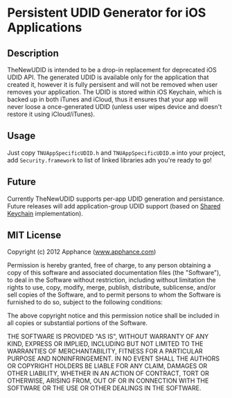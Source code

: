 # Persistent UDID Generator for iOS Applications

## Description

TheNewUDID is intended to be a drop-in replacement for deprecated iOS UDID API. The generated UDID is available only for the application that created it, 
however it is fully persisent and will not be removed when user removes your application. The UDID is stored within iOS Keychain, which is backed up in
both iTunes and iCloud, thus it ensures that your app will never loose a once-generated UDID (unless user wipes device and doesn't restore it using iCloud/iTunes). 

## Usage

Just copy <code>TNUAppSpecificUDID.h</code> and <code>TNUAppSpecificUDID.m</code> into your project, add <code>Security.framework</code>
to list of linked libraries adn you're ready to go!

## Future

Currently TheNewUDID supports per-app UDID generation and persistance. Future releases will add application-group
UDID support (based on <a href="https://developer.apple.com/library/mac/#documentation/security/conceptual/keychainServConcepts/iPhoneTasks/iPhoneTasks.html#//apple_ref/doc/uid/TP30000897-CH208-SW1">Shared Keychain</a> implementation). 

## MIT License

Copyright (c) 2012 Apphance (www.apphance.com)

Permission is hereby granted, free of charge, to any person
obtaining a copy of this software and associated documentation
files (the "Software"), to deal in the Software without
restriction, including without limitation the rights to use,
copy, modify, merge, publish, distribute, sublicense, and/or sell
copies of the Software, and to permit persons to whom the
Software is furnished to do so, subject to the following
conditions:

The above copyright notice and this permission notice shall be
included in all copies or substantial portions of the Software.

THE SOFTWARE IS PROVIDED "AS IS", WITHOUT WARRANTY OF ANY KIND,
EXPRESS OR IMPLIED, INCLUDING BUT NOT LIMITED TO THE WARRANTIES
OF MERCHANTABILITY, FITNESS FOR A PARTICULAR PURPOSE AND
NONINFRINGEMENT. IN NO EVENT SHALL THE AUTHORS OR COPYRIGHT
HOLDERS BE LIABLE FOR ANY CLAIM, DAMAGES OR OTHER LIABILITY,
WHETHER IN AN ACTION OF CONTRACT, TORT OR OTHERWISE, ARISING
FROM, OUT OF OR IN CONNECTION WITH THE SOFTWARE OR THE USE OR
OTHER DEALINGS IN THE SOFTWARE.
